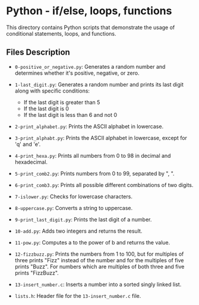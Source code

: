 # Python - if/else, loops, functions

This directory contains Python scripts that demonstrate the usage of conditional statements, loops, and functions.

## Files Description

* `0-positive_or_negative.py`: Generates a random number and determines whether it's positive, negative, or zero.

* `1-last_digit.py`: Generates a random number and prints its last digit along with specific conditions:
    - If the last digit is greater than 5
    - If the last digit is 0
    - If the last digit is less than 6 and not 0

* `2-print_alphabet.py`: Prints the ASCII alphabet in lowercase.

* `3-print_alphabt.py`: Prints the ASCII alphabet in lowercase, except for 'q' and 'e'.

* `4-print_hexa.py`: Prints all numbers from 0 to 98 in decimal and hexadecimal.

* `5-print_comb2.py`: Prints numbers from 0 to 99, separated by ", ".

* `6-print_comb3.py`: Prints all possible different combinations of two digits.

* `7-islower.py`: Checks for lowercase characters.

* `8-uppercase.py`: Converts a string to uppercase.

* `9-print_last_digit.py`: Prints the last digit of a number.

* `10-add.py`: Adds two integers and returns the result.

* `11-pow.py`: Computes a to the power of b and returns the value.

* `12-fizzbuzz.py`: Prints the numbers from 1 to 100, but for multiples of three prints "Fizz" instead of the number and for the multiples of five prints "Buzz". For numbers which are multiples of both three and five prints "FizzBuzz".

* `13-insert_number.c`: Inserts a number into a sorted singly linked list.

* `lists.h`: Header file for the `13-insert_number.c` file.

